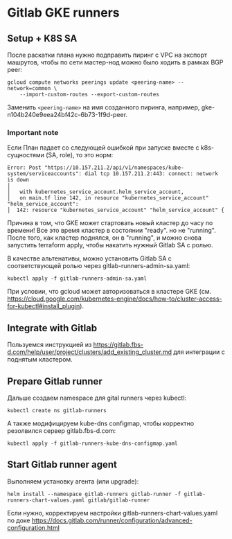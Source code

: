 # Gitlab GKE runners

## Setup + K8S SA
После раскатки плана нужно подправить пиринг с VPC на экспорт машрутов, чтобы по сети мастер-нод можно было ходить в рамках BGP peer:
```
gcloud compute networks peerings update <peering-name> --network=common \
    --import-custom-routes --export-custom-routes
```
Заменить `<peering-name>` на имя созданного пиринга, например, gke-n104b240e9eea24bf42c-6b73-1f9d-peer.

### Important note
Если План падает со следующей ошибкой при запуске вместе с k8s-сущностями (SA, role), то это норм:
```
Error: Post "https://10.157.211.2/api/v1/namespaces/kube-system/serviceaccounts": dial tcp 10.157.211.2:443: connect: network is down
│
│   with kubernetes_service_account.helm_service_account,
│   on main.tf line 142, in resource "kubernetes_service_account" "helm_service_account":
│  142: resource "kubernetes_service_account" "helm_service_account" {
```
Причина в том, что GKE может стартовать новый кластер до часу по времени! Все это время кластер в состоянии "ready". но не "running". После того, как кластер поднялся, он в "running", и можно снова запустить terraform apply, чтобы накатить нужный Gitlab SA с ролью.

В качестве альтенативы, можно установить Gitlab SA с соответствующей ролью через gitlab-runners-admin-sa.yaml:
```
kubectl apply -f gitlab-runners-admin-sa.yaml
```
При условии, что gcloud может авторизоваться в кластере GKE (см. https://cloud.google.com/kubernetes-engine/docs/how-to/cluster-access-for-kubectl#install_plugin).

## Integrate with Gitlab
Пользуемся инструкцией из https://gitlab.fbs-d.com/help/user/project/clusters/add_existing_cluster.md для интеграции с поднятым кластером.

## Prepare Gitlab runner
Дальше создаем namespace для gital runners через kubectl:
```
kubectl create ns gitlab-runners
```
А также модифицируем kube-dns configmap, чтобы корректно резолвился сервер gitlab.fbs-d.com:
```
kubectl apply -f gitlab-runners-kube-dns-configmap.yaml
```

## Start Gitlab runner agent
Выполняем установку агента (или upgrade):
```
helm install --namespace gitlab-runners gitlab-runner -f gitlab-runners-chart-values.yaml gitlab/gitlab-runner
```
Если нужно, корректируем настройки gitlab-runners-chart-values.yaml по доке https://docs.gitlab.com/runner/configuration/advanced-configuration.html

